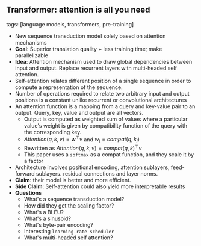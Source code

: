 ## Transformer: attention is all you need
tags: [language models, transformers, pre-training]
- New sequence transduction model solely based on attention mechanisms
- **Goal**: Superior translation quality + less training time; make parallelizable
- **Idea**: Attention mechanism used to draw global dependencies between input and output. Replace recurrent layers with multi-headed self attention.
- Self-attention relates different position of a single sequence in order to compute a representation of the sequence. 
- Number of operations required to relate two arbitrary input and output positions is a constant unlike recurrent or convolutional architectures
- An attention function is a mapping from a query and key-value pair to an output. Query, key, value and output are all vectors. 
  - Output is computed as weighted sum of values where a particular value's weight is given by compatibility function of the query with the corresponding key.
  - $Attention(q, k, v) = w^\top v$ and $w_i = compat(q, k_i)$
  - Rewritten as $Attention(q, k, v) =  compat(q, k)^\top v$
  - This paper uses a `softmax` as a compat function, and they scale it by a factor
- Architecture involves positional encoding, attention sublayers, feed-forward sublayers. residual connections and layer norms. 
- **Claim**: their model is better and more efficient. 
- **Side Claim**: Self-attention could also yield more interpretable results
- **Questions**
  - What's a sequence transduction model?
  - How did they get the scaling factor?
  - What's a BLEU?
  - What's a sinusoid?
  - What's byte-pair encoding?
  - Interesting `learning-rate scheduler`
  - What's multi-headed self attention?